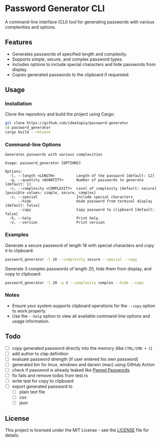# Password Generator CLI

A command-line interface (CLI) tool for generating passwords with various complexities and options.

## Features

- Generates passwords of specified length and complexity.
- Supports simple, secure, and complex password types.
- Includes options to include special characters and hide passwords from display.
- Copies generated passwords to the clipboard if requested.

## Usage

### Installation

Clone the repository and build the project using Cargo:

```bash
git clone https://github.com/ideatopia/password-generator
cd password_generator
cargo build --release
```

### Command-line Options

```
Generates passwords with various complexities

Usage: password_generator [OPTIONS]

Options:
  -l, --length <LENGTH>          Length of the password [default: 12]
  -q, --quantity <QUANTITY>      Number of passwords to generate [default: 1]
  -c, --complexity <COMPLEXITY>  Level of complexity [default: secure] [possible values: simple, secure, complex]
  -s, --special                  Include special characters
      --hide                     Hide password from terminal display [default: false]
      --copy                     Copy password to clipboard [default: false]
  -h, --help                     Print help
  -V, --version                  Print version
```

### Examples

Generate a secure password of length 16 with special characters and copy it to clipboard:

```bash
password_generator -l 16 --complexity secure --special --copy
```

Generate 3 complex passwords of length 20, hide them from display, and copy to clipboard:

```bash
password_generator -l 20 -q 3 --complexity complex --hide --copy
```

### Notes

- Ensure your system supports clipboard operations for the `--copy` option to work properly.
- Use the `--help` option to view all available command-line options and usage information.

## Todo
- [ ] copy generated password directly into the memory (like `CTRL/CMD + C`)
- [ ] add author to clap definition
- [ ] evaluate password strength (if user entered his own password)
- [ ] generated bin for linux, windows and darwin (mac) using GitHub Action
- [ ] check if password is already leaked like [Pwned Passwords](https://haveibeenpwned.com/Passwords)
- [ ] fix fails and remove todos from test.rs
- [ ] write test for copy to clipboard
- [ ] export generated password to 
  - [ ] plain text file
  - [ ] csv
  - [ ] json

## License

This project is licensed under the MIT License - see the [LICENSE](LICENSE) file for details.
